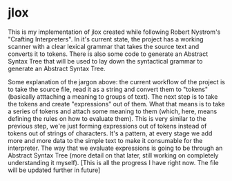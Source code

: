 # jlox

This is my implementation of jlox created while following Robert Nystrom's "Crafting Interpreters".
In it's current state, the project has a working scanner with a clear lexical grammar that takes the
source text and converts it to tokens. There is also some code to generate an Abstract Syntax Tree that
will be used to lay down the syntactical grammar to generate an Abstract Syntax Tree.

Some explanation of the jargon above: the current workflow of the project is to take the source file, read it
as a string and convert them to "tokens" (basically atttaching a meaning to groups of text). The next step is 
to take the tokens and create "expressions" out of them. What that means is to take a series of tokens and
attach some meaning to them (which, here, means defining the rules on how to evaluate them). 
This is very similar to the previous step, we're just forming expressions out of tokens instead of tokens out
of strings of characters. It's a pattern, at every stage we add more and more data to the simple text to make it
consumable for the interpreter. The way that we evaluate expressions is going to be through an Abstract Syntax Tree
(more detail on that later, still working on completely understanding it myself).
[This is all the progress I have right now. The file will be updated further in future]